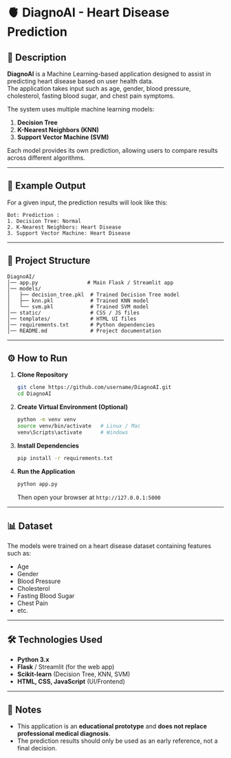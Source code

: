 # 🫀 DiagnoAI - Heart Disease Prediction  

## 📌 Description  
**DiagnoAI** is a Machine Learning-based application designed to assist in predicting heart disease based on user health data.  
The application takes input such as age, gender, blood pressure, cholesterol, fasting blood sugar, and chest pain symptoms.  

The system uses multiple machine learning models:  
1. **Decision Tree**  
2. **K-Nearest Neighbors (KNN)**  
3. **Support Vector Machine (SVM)**  

Each model provides its own prediction, allowing users to compare results across different algorithms.  

---

## 🚀 Example Output  
For a given input, the prediction results will look like this:  

```
Bot: Prediction :
1. Decision Tree: Normal
2. K-Nearest Neighbors: Heart Disease
3. Support Vector Machine: Heart Disease
```

---

## 📂 Project Structure  
```
DiagnoAI/
│── app.py                # Main Flask / Streamlit app
│── models/
│   ├── decision_tree.pkl  # Trained Decision Tree model
│   ├── knn.pkl            # Trained KNN model
│   └── svm.pkl            # Trained SVM model
│── static/                # CSS / JS files
│── templates/             # HTML UI files
│── requirements.txt       # Python dependencies
│── README.md              # Project documentation
```

---

## ⚙️ How to Run  

1. **Clone Repository**
   ```bash
   git clone https://github.com/username/DiagnoAI.git
   cd DiagnoAI
   ```

2. **Create Virtual Environment (Optional)**
   ```bash
   python -m venv venv
   source venv/bin/activate   # Linux / Mac
   venv\Scripts\activate      # Windows
   ```

3. **Install Dependencies**
   ```bash
   pip install -r requirements.txt
   ```

4. **Run the Application**
   ```bash
   python app.py
   ```
   Then open your browser at `http://127.0.0.1:5000`

---

## 📊 Dataset  
The models were trained on a heart disease dataset containing features such as:  
- Age  
- Gender  
- Blood Pressure  
- Cholesterol  
- Fasting Blood Sugar  
- Chest Pain  
- etc.  

---

## 🛠 Technologies Used  
- **Python 3.x**  
- **Flask** / Streamlit (for the web app)  
- **Scikit-learn** (Decision Tree, KNN, SVM)  
- **HTML, CSS, JavaScript** (UI/Frontend)  

---

## 📌 Notes  
- This application is an **educational prototype** and **does not replace professional medical diagnosis**.  
- The prediction results should only be used as an early reference, not a final decision.  
